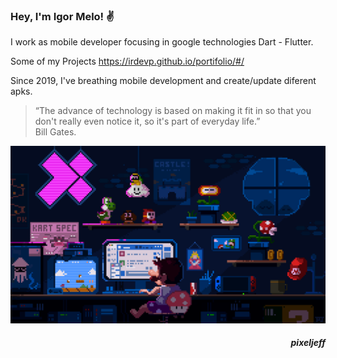 
### Hey, I'm Igor Melo! ✌️
I work as mobile developer focusing in google technologies Dart - Flutter.

Some of my Projects
https://irdevp.github.io/portifolio/#/ 
 
Since 2019, I've breathing mobile development and create/update diferent apks.
> “The advance of technology is based on making it fit in so that you don't really even notice it, so it's part of everyday life.”<br>
Bill Gates.

![Alt text](pixel_art.gif?raw=true "Title")


<h5 align="right">pixeljeff</h5>



